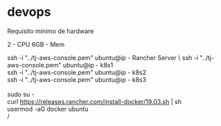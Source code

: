 # devops
Requisito mínimo  de hardware

2   -  CPU
6GB -  Mem


ssh -i "../tj-aws-console.pem" ubuntu@ip   - Rancher Server      \ 
ssh -i "../tj-aws-console.pem" ubuntu@ip   - k8s1                \
ssh -i "../tj-aws-console.pem" ubuntu@ip   - k8s2                \
ssh -i "../tj-aws-console.pem" ubuntu@ip   - k8s3                \
                                                                 \
sudo su -                                                        \
curl https://releases.rancher.com/install-docker/19.03.sh | sh   \
usermod -aG docker ubuntu                                        
/


